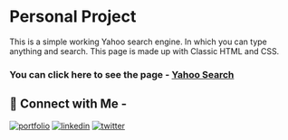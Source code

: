 
# Personal Project

This is a simple working Yahoo search engine. In which you can type anything and search.
This page is made up with Classic HTML and CSS.

### You can click here to see the page - [Yahoo Search](https://mr7kitkat.github.io/Yahoo-Search/)

 
## 🔗 Connect with Me -
[![portfolio](https://img.shields.io/badge/my_portfolio-000?style=for-the-badge&logo=ko-fi&logoColor=white)](https://mr7kitkat.github.io/mr7kitkat/)
[![linkedin](https://img.shields.io/badge/linkedin-0A66C2?style=for-the-badge&logo=linkedin&logoColor=white)](https://www.linkedin.com/in/priyanshukumar-spj/)
[![twitter](https://img.shields.io/badge/twitter-1DA1F2?style=for-the-badge&logo=twitter&logoColor=white)](https://twitter.com/i_mr_kitkat)

